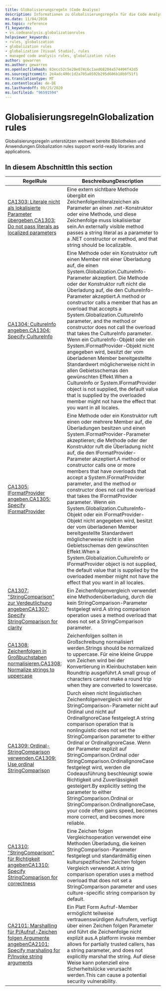 ```yaml
---
title: Globalisierungsregeln (Code Analyse)
description: Informationen zu Globalisierungsregeln für die Code Analyse Regel
ms.date: 11/04/2016
ms.topic: reference
f1_keywords:
- vs.codeanalysis.globalizationrules
helpviewer_keywords:
- rules, globalization
- globalization rules
- globalization [Visual Studio], rules
- managed code analysis rules, globalization rules
author: gewarren
ms.author: gewarren
ms.openlocfilehash: 83ecc52c5e20e074c6c1aed68204a574494f42d5
ms.sourcegitcommit: 2e4adc490c1d2a705a0592b295d606b10b9f51f1
ms.translationtype: MT
ms.contentlocale: de-DE
ms.lasthandoff: 09/25/2020
ms.locfileid: "96591594"
---
```

# <a name="globalization-rules"></a><span data-ttu-id="ae78e-103">Globalisierungsregeln</span><span class="sxs-lookup"><span data-stu-id="ae78e-103">Globalization rules</span></span>

<span data-ttu-id="ae78e-104">Globalisierungsregeln unterstützen weltweit bereite Bibliotheken und Anwendungen.</span><span class="sxs-lookup"><span data-stu-id="ae78e-104">Globalization rules support world-ready libraries and applications.</span></span>

## <a name="in-this-section"></a><span data-ttu-id="ae78e-105">In diesem Abschnitt</span><span class="sxs-lookup"><span data-stu-id="ae78e-105">In this section</span></span>

|<span data-ttu-id="ae78e-106">Regel</span><span class="sxs-lookup"><span data-stu-id="ae78e-106">Rule</span></span>|<span data-ttu-id="ae78e-107">Beschreibung</span><span class="sxs-lookup"><span data-stu-id="ae78e-107">Description</span></span>|
|----------|-----------------|
|[<span data-ttu-id="ae78e-108">CA1303: Literale nicht als lokalisierte Parameter übergeben.</span><span class="sxs-lookup"><span data-stu-id="ae78e-108">CA1303: Do not pass literals as localized parameters</span></span>](ca1303.md)|<span data-ttu-id="ae78e-109">Eine extern sichtbare Methode übergibt ein Zeichenfolgenliteralzeichen als Parameter an einen .net-Konstruktor oder eine Methode, und diese Zeichenfolge muss lokalisierbar sein.</span><span class="sxs-lookup"><span data-stu-id="ae78e-109">An externally visible method passes a string literal as a parameter to a .NET constructor or method, and that string should be localizable.</span></span>|
|[<span data-ttu-id="ae78e-110">CA1304: CultureInfo angeben.</span><span class="sxs-lookup"><span data-stu-id="ae78e-110">CA1304: Specify CultureInfo</span></span>](ca1304.md)|<span data-ttu-id="ae78e-111">Eine Methode oder ein Konstruktor ruft einen Member mit einer Überladung auf, die einen System.Globalization.CultureInfo-Parameter akzeptiert. Die Methode oder der Konstruktor ruft nicht die Überladung auf, die den CultureInfo-Parameter akzeptiert.</span><span class="sxs-lookup"><span data-stu-id="ae78e-111">A method or constructor calls a member that has an overload that accepts a System.Globalization.CultureInfo parameter, and the method or constructor does not call the overload that takes the CultureInfo parameter.</span></span> <span data-ttu-id="ae78e-112">Wenn ein CultureInfo-Objekt oder ein System.IFormatProvider-Objekt nicht angegeben wird, besitzt der vom überladenen Member bereitgestellte Standardwert möglicherweise nicht in allen Gebietsschemas den gewünschten Effekt.</span><span class="sxs-lookup"><span data-stu-id="ae78e-112">When a CultureInfo or System.IFormatProvider object is not supplied, the default value that is supplied by the overloaded member might not have the effect that you want in all locales.</span></span>|
|[<span data-ttu-id="ae78e-113">CA1305: IFormatProvider angeben.</span><span class="sxs-lookup"><span data-stu-id="ae78e-113">CA1305: Specify IFormatProvider</span></span>](ca1305.md)|<span data-ttu-id="ae78e-114">Eine Methode oder ein Konstruktor ruft einen oder mehrere Member auf, die Überladungen besitzen und einen System.IFormatProvider-Parameter akzeptieren; die Methode oder der Konstruktor ruft die Überladung nicht auf, die den IFormatProvider-Parameter akzeptiert.</span><span class="sxs-lookup"><span data-stu-id="ae78e-114">A method or constructor calls one or more members that have overloads that accept a System.IFormatProvider parameter, and the method or constructor does not call the overload that takes the IFormatProvider parameter.</span></span> <span data-ttu-id="ae78e-115">Wenn ein System.Globalization.CultureInfo-Objekt oder ein IFormatProvider-Objekt nicht angegeben wird, besitzt der vom überladenen Member bereitgestellte Standardwert möglicherweise nicht in allen Gebietsschemas den gewünschten Effekt.</span><span class="sxs-lookup"><span data-stu-id="ae78e-115">When a System.Globalization.CultureInfo or IFormatProvider object is not supplied, the default value that is supplied by the overloaded member might not have the effect that you want in all locales.</span></span>|
|[<span data-ttu-id="ae78e-116">CA1307: "StringComparison" zur Verdeutlichung angeben</span><span class="sxs-lookup"><span data-stu-id="ae78e-116">CA1307: Specify StringComparison for clarity</span></span>](ca1307.md)|<span data-ttu-id="ae78e-117">Ein Zeichenfolgenvergleich verwendet eine Methodenüberladung, durch die kein StringComparison-Parameter festgelegt wird.</span><span class="sxs-lookup"><span data-stu-id="ae78e-117">A string comparison operation uses a method overload that does not set a StringComparison parameter.</span></span>|
|[<span data-ttu-id="ae78e-118">CA1308: Zeichenfolgen in Großbuchstaben normalisieren.</span><span class="sxs-lookup"><span data-stu-id="ae78e-118">CA1308: Normalize strings to uppercase</span></span>](ca1308.md)|<span data-ttu-id="ae78e-119">Zeichenfolgen sollten in Großschreibung normalisiert werden.</span><span class="sxs-lookup"><span data-stu-id="ae78e-119">Strings should be normalized to uppercase.</span></span> <span data-ttu-id="ae78e-120">Für eine kleine Gruppe von Zeichen wird bei der Konvertierung in Kleinbuchstaben kein Roundtrip ausgeführt.</span><span class="sxs-lookup"><span data-stu-id="ae78e-120">A small group of characters cannot make a round trip when they are converted to lowercase.</span></span>|
|[<span data-ttu-id="ae78e-121">CA1309: Ordinal-StringComparison verwenden.</span><span class="sxs-lookup"><span data-stu-id="ae78e-121">CA1309: Use ordinal StringComparison</span></span>](ca1309.md)|<span data-ttu-id="ae78e-122">Durch einen nicht linguistischen Zeichenfolgenvergleich wird der StringComparison-Parameter nicht auf Ordinal und nicht auf OrdinalIgnoreCase festgelegt.</span><span class="sxs-lookup"><span data-stu-id="ae78e-122">A string comparison operation that is nonlinguistic does not set the StringComparison parameter to either Ordinal or OrdinalIgnoreCase.</span></span> <span data-ttu-id="ae78e-123">Wenn der Parameter explizit auf StringComparison.Ordinal oder StringComparison.OrdinalIgnoreCase festgelegt wird, werden die Codeausführung beschleunigt sowie Richtigkeit und Zuverlässigkeit gesteigert.</span><span class="sxs-lookup"><span data-stu-id="ae78e-123">By explicitly setting the parameter to either StringComparison.Ordinal or StringComparison.OrdinalIgnoreCase, your code often gains speed, becomes more correct, and becomes more reliable.</span></span>|
|[<span data-ttu-id="ae78e-124">CA1310: "StringComparison" für Richtigkeit angeben</span><span class="sxs-lookup"><span data-stu-id="ae78e-124">CA1310: Specify StringComparison for correctness</span></span>](ca1310.md)|<span data-ttu-id="ae78e-125">Eine Zeichen folgen Vergleichsoperation verwendet eine Methoden Überladung, die keinen StringComparison-Parameter festgelegt und standardmäßig einen kulturspezifischen Zeichen folgen Vergleich verwendet.</span><span class="sxs-lookup"><span data-stu-id="ae78e-125">A string comparison operation uses a method overload that does not set a StringComparison parameter and uses culture-specific string comparison by default.</span></span>|
|[<span data-ttu-id="ae78e-126">CA2101: Marshalling für P/Aufruf-Zeichen folgen Argumente angeben</span><span class="sxs-lookup"><span data-stu-id="ae78e-126">CA2101: Specify marshaling for P/Invoke string arguments</span></span>](ca2101.md)|<span data-ttu-id="ae78e-127">Ein Platt Form Aufruf-Member ermöglicht teilweise vertrauenswürdigen Aufrufern, verfügt über einen Zeichen folgen Parameter und führt die Zeichenfolge nicht explizit aus.</span><span class="sxs-lookup"><span data-stu-id="ae78e-127">A platform invoke member allows for partially trusted callers, has a string parameter, and does not explicitly marshal the string.</span></span> <span data-ttu-id="ae78e-128">Auf diese Weise kann potenziell eine Sicherheitslücke verursacht werden.</span><span class="sxs-lookup"><span data-stu-id="ae78e-128">This can cause a potential security vulnerability.</span></span>|
